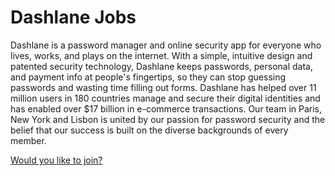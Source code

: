 Dashlane Jobs
=============

Dashlane is a password manager and online security app for everyone who lives, works, and plays on the internet. With a simple, intuitive design and patented security technology, Dashlane keeps passwords, personal data, and payment info at people's fingertips, so they can stop guessing passwords and wasting time filling out forms. Dashlane has helped over 11 million users in 180 countries manage and secure their digital identities and has enabled over $17 billion in e-commerce transactions. Our team in Paris, New York and Lisbon is united by our passion for password security and the belief that our success is built on the diverse backgrounds of every member.

[Would you like to join?](https://boards.greenhouse.io/dashlane)
